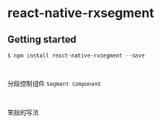 
# react-native-rxsegment

## Getting started
`$ npm install react-native-rxsegment --save`

<br />

分段控制组件 `Segment Component`

<br />

笨拙的写法
